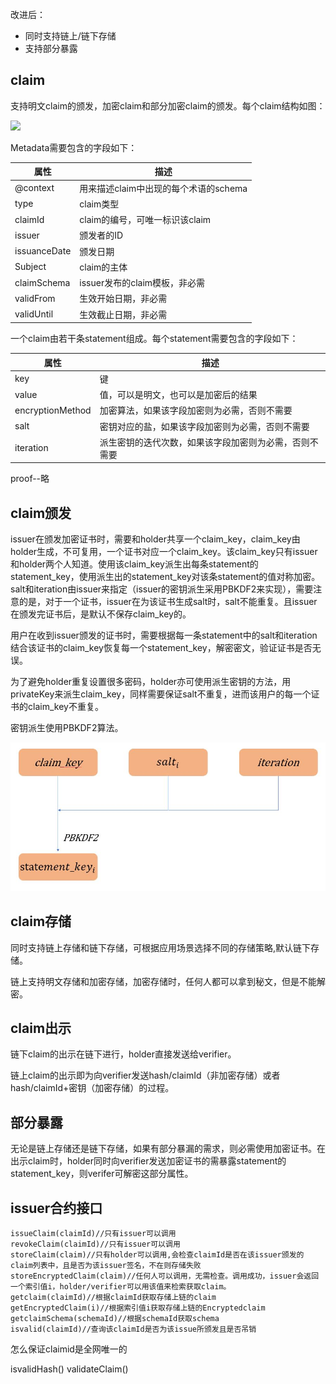 
改进后：


- 同时支持链上/链下存储
- 支持部分暴露


## claim

支持明文claim的颁发，加密claim和部分加密claim的颁发。每个claim结构如图：

![](newdesign1.png)


Metadata需要包含的字段如下：

|属性|描述|
|------|------|
|@context|用来描述claim中出现的每个术语的schema|
|type|claim类型|
|claimId|claim的编号，可唯一标识该claim
|issuer|颁发者的ID
|issuanceDate|颁发日期
|Subject|claim的主体
|claimSchema|issuer发布的claim模板，非必需
|validFrom|生效开始日期，非必需
|validUntil|生效截止日期，非必需

一个claim由若干条statement组成。每个statement需要包含的字段如下：

|属性|描述|
|------|------|
|key|键|
|value|值，可以是明文，也可以是加密后的结果|
|encryptionMethod|加密算法，如果该字段加密则为必需，否则不需要
|salt|密钥对应的盐，如果该字段加密则为必需，否则不需要
|iteration|派生密钥的迭代次数，如果该字段加密则为必需，否则不需要

proof--略

## claim颁发

issuer在颁发加密证书时，需要和holder共享一个claim_key，claim_key由holder生成，不可复用，一个证书对应一个claim_key。该claim_key只有issuer和holder两个人知道。使用该claim_key派生出每条statement的statement_key，使用派生出的statement_key对该条statement的值对称加密。salt和iteration由issuer来指定（issuer的密钥派生采用PBKDF2来实现），需要注意的是，对于一个证书，issuer在为该证书生成salt时，salt不能重复。且issuer在颁发完证书后，是默认不保存claim_key的。

用户在收到issuer颁发的证书时，需要根据每一条statement中的salt和iteration结合该证书的claim_key恢复每一个statement_key，解密密文，验证证书是否无误。

为了避免holder重复设置很多密码，holder亦可使用派生密钥的方法，用privateKey来派生claim_key，同样需要保证salt不重复，进而该用户的每一个证书的claim_key不重复。

密钥派生使用PBKDF2算法。


![](1.jpg)










## claim存储

同时支持链上存储和链下存储，可根据应用场景选择不同的存储策略,默认链下存储。

链上支持明文存储和加密存储，加密存储时，任何人都可以拿到秘文，但是不能解密。

## claim出示

链下claim的出示在链下进行，holder直接发送给verifier。

链上claim的出示即为向verifier发送hash/claimId（非加密存储）或者hash/claimId+密钥（加密存储）的过程。


## 部分暴露

无论是链上存储还是链下存储，如果有部分暴漏的需求，则必需使用加密证书。在出示claim时，holder同时向verifier发送加密证书的需暴露statement的statement_key，则verifer可解密这部分属性。









## issuer合约接口

```
issueClaim(claimId)//只有issuer可以调用
revokeClaim(claimId)//只有issuer可以调用
storeClaim(claim)//只有holder可以调用,会检查claimId是否在该issuer颁发的claim列表中，且是否为该issuer签名，不在则存储失败
storeEncryptedClaim(claim)//任何人可以调用，无需检查。调用成功，issuer会返回一个索引值i，holder/verifier可以用该值来检索获取claim。
getclaim(claimId)//根据claimId获取存储上链的claim
getEncryptedClaim(i)//根据索引值i获取存储上链的Encryptedclaim
getclaimSchema(schemaId)//根据schemaId获取schema
isvalid(claimId)//查询该claimId是否为该issue所颁发且是否吊销
```



怎么保证claimid是全网唯一的

isvalidHash()
validateClaim()
```

